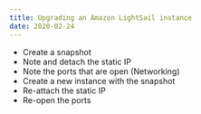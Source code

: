 ```yaml
---
title: Upgrading an Amazon LightSail instance
date: 2020-02-24
---
```


- Create a snapshot
- Note and detach the static IP
- Note the ports that are open (Networking)
- Create a new instance with the snapshot
- Re-attach the static IP
- Re-open the ports